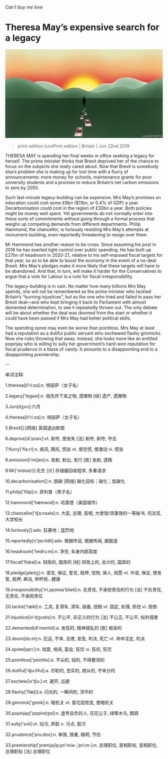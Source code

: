 ###### Can’t buy me love

# Theresa May’s expensive search for a legacy 

![image](images/20190622_brd001.jpg) 

> print-edition iconPrint edition | Britain | Jun 22nd 2019 

THERESA MAY is spending her final weeks in office seeking a legacy for herself. The prime minister thinks that Brexit deprived her of the chance to focus on the subjects she really cared about. Now that Brexit is somebody else’s problem she is making up for lost time with a flurry of announcements: more money for schools, maintenance grants for poor university students and a promise to reduce Britain’s net carbon emissions to zero by 2050. 

Such last-minute legacy-building can be expensive. Mrs May’s promises on education could cost some £9bn ($11bn, or 0.4% of GDP) a year. Decarbonisation could cost in the region of £30bn a year. Both policies might be money well spent. Yet governments do not normally enter into these sorts of commitments without going through a formal process that weighs up competing demands from different departments. Philip Hammond, the chancellor, is furiously resisting Mrs May’s attempts at monument-building, even reportedly threatening to resign over them. 

Mr Hammond has another reason to be cross. Since assuming his post in 2016 he has exerted tight control over public spending. He has built up £27bn of headroom in 2020-21, relative to his self-imposed fiscal targets for that year, so as to be able to boost the economy in the event of a no-deal Brexit. Mrs May’s pledges make it more likely that these targets will have to be abandoned. And that, in turn, will make it harder for the Conservatives to argue that a vote for Labour is a vote for fiscal irresponsibility. 

The legacy-building is in vain. No matter how many billions Mrs May spends, she will not be remembered as the prime minister who tackled Britain’s “burning injustices”, but as the one who tried and failed to pass her Brexit deal—and who kept bringing it back to Parliament with almost demented determination, to see it repeatedly thrown out. The only debate will be about whether the deal was doomed from the start or whether it could have been passed if Mrs May had better political skills. 

The spending spree may even be worse than pointless. Mrs May at least had a reputation as a dutiful public servant who eschewed flashy gimmicks. Now she risks throwing that away. Instead, she looks more like an entitled popinjay who is willing to sully her government’s hard-won reputation for fiscal prudence in a blaze of vanity. It amounts to a disappointing end to a disappointing premiership. 

-- 

 单词注释:

1.theresa[ti'ri:zә]:n. 特丽萨（女子名） 

2.legacy['legәsi]:n. 祖先传下来之物, 遗赠物 [经] 遗产, 遗赠物 

3.Jun[dʒʌn]:六月 

4.theresa[ti'ri:zә]:n. 特丽萨（女子名） 

5.Brexit[]:[网络] 英国退出欧盟 

6.deprive[di'praiv]:vt. 剥夺, 使丧失 [法] 剥夺, 剥夺, 夺去 

7.flurry['flә:ri]:n. 疾风, 飓风, 慌张 vt. 使恐慌, 使激动 vi. 慌张 

8.emission[i'miʃәn]:n. 发射, 射出, 发行 [医] 发射, 遗精 

9.Mr['mistә(r)]:先生 [计] 存储器回收程序, 多重请求 

10.decarbonisation[]:n. 脱碳 [网络] 碳化目标；碳化；低碳化 

11.philip['filip]:n. 菲利普（男子名） 

12.hammond['hæmәnd]:n. 哈蒙德（美国城市） 

13.chancellor['tʃɑ:nsәlә]:n. 大臣, 总理, 首相, 大使馆/领事馆的一等秘书, 司法官, 大学校长 

14.furiously[]:adv. 狂暴地；猛烈地 

15.reportedly[ri'pɒ:tidli]:adv. 根据传说, 根据传闻, 据报道 

16.headroom['hedru:m]:n. 净空, 车身内部高度 

17.fiscal['fiskәl]:a. 财政的, 国库的 [经] 财政上的, 会计的, 国库的 

18.pledge[pledʒ]:n. 诺言, 保证, 誓言, 抵押, 信物, 保人, 祝愿 vt. 许诺, 保证, 使发誓, 抵押, 典当, 举杯祝...健康 

19.irresponsibility['iri,spɔnsә'bilәti]:n. 无责任, 不承担责任的行为 [法] 不负责任, 无责任, 不承担责任 

20.tackle['tækl]:n. 工具, 复滑车, 滑车, 装备, 扭倒 vt. 固定, 处理, 抓住 vi. 扭倒 

21.injustice[in'dʒʌstis]:n. 不公平, 非正义的行为 [法] 不公正, 不公平, 权利侵害 

22.demented[di'mentid]:a. 发狂的, 精神错乱的 [医] 痴呆的 

23.doom[du:m]:n. 厄运, 不幸, 法律, 宣告, 判决, 死亡 vt. 命中注定, 判决 

24.spree[spri:]:n. 戏耍, 喧闹, 宴会, 狂饮 vi. 狂欢, 狂饮 

25.pointless['pɒintlis]:a. 不尖的, 钝的, 不得要领的 

26.dutiful['dju:tiful]:a. 尽职的, 忠实的, 顺从的, 守本分的 

27.eschew[is'tʃu:]:vt. 避开, 远避 

28.flashy['flæʃi]:a. 闪光的, 一瞬间的, 浮华的 

29.gimmick['gimik]:n. 暗机关 vt. 耍花招改变, 使暗机关 

30.popinjay['pɒpindʒei]:n. 虚夸自负的人, 花花公子, 绿啄木鸟, 鹦鹉 

31.sully['sʌli]:vt. 玷污, 弄脏 n. 污点, 脏污 

32.prudence['pru:dns]:n. 审慎, 慎重, 精明, 节俭 

33.premiership['premjәʃip;pri'miә-,'pri:m-]:n. 总理职位, 首相职权, 首相职位, 总理职权 [法] 总理职位 

